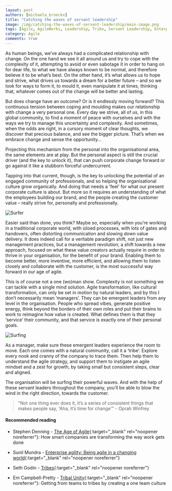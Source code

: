 ```yaml
---
layout: post
authors: [michaela_broeckx]
title: "Catching the waves of servant leadership"
image: /img/catching-the-waves-of-servant-leadership/main-image.png
tags: [Agile, AgileWorks, Leadership, Tribe, Servant Leadership, Enterprise Agility, Change, Agile Coaching]
category: Agile
comments: true
---
```


As human beings, we’ve always had a complicated relationship with change.
On the one hand we see it all around us and try to cope with the complexity of it, attempting to avoid or even sabotage it in order to hang on for dear life, 
to what we have always known to be normal, and therefore believe it to be what’s best.
On the other hand, it’s what allows us to hope and strive, what drives us towards a dream for a better future – and so we look for ways to form it, 
to mould it, even manipulate it at times, thinking that, whatever comes out of the change will be better and lasting.

But does change have an outcome? 
Or is it endlessly moving forward? 
This continuous tension between coping and moulding makes our relationship with change a very personal one. 
Every day we strive, all of us, in this global community, to find a moment of peace with ourselves and with the ways we try to manage this uncertainty and complexity.
And sometimes, when the odds are right, in a cursory moment of clear thoughts, we discover that precious balance, and see the bigger picture. 
That’s when we embrace change and sense the opportunity...

Projecting this mechanism from the personal into the organisational area, the same elements are at play. 
But the personal aspect is still the crucial driver (and the key to unlock it), that can push corporate change forward or go against it like a stubborn forceful undercurrent.

Tapping into that current, though, is the key to unlocking the potential of an engaged community of professionals, and so helping the organisational culture grow organically. 
And doing that needs a 'feel' for what our present corporate culture is about. 
But more so it requires an understanding of what the employees building our brand, and the people creating the customer value – really strive for, 
personally and professionally.

<img alt="Surfer" src="{{ '/img/catching-the-waves-of-servant-leadership/surfing.png' | prepend: site.baseurl }}" class="image fit" style="margin:0px auto; max-width: 750px;">

Easier said than done, you think? 
Maybe so, especially when you’re working in a traditional corporate world, with siloed processes, with lots of gates and handovers, 
often distorting communication and slowing down value delivery. 
It does indeed call for a veritable paradigm shift, not just new management practices, but a management revolution; 
a shift towards a new approach, focused on what these value creators actually require in order to thrive in your organisation, for the benefit of your brand. 
Enabling them to become better, more inventive, more efficient, and allowing them to listen closely and collaborate with the customer, 
is the most successful way forward in our age of agile.

This is of course not a one (wo)man show. 
Complexity is not something we can tackle with a single mind solution. 
Agile transformation, like cultural transformation, can only be set in motion by natural leaders, and by this I don’t necessarily mean ‘managers’. 
They can be emergent leaders from any level in the organisation. 
People who spread vibes, generate positive energy, think beyond the borders of their own roles and put their brains to work to reimagine how value is created. 
What defines them is that they ‘service’ their community, and that service is exactly one of their personal goals.

<img alt="Surfing" src="{{ '/img/catching-the-waves-of-servant-leadership/surfing2.png' | prepend: site.baseurl }}" class="image fit" style="margin:0px auto; max-width: 750px;">

As a manager, make sure these emergent leaders experience the room to move. 
Each one comes with a natural community, call it a ‘tribe’. 
Explore every nook and cranny of the company to trace them. 
Then help them to understand the agile strategy, and support them to instigate an agile mindset and a zest for growth, 
by taking small but consistent steps, clear and aligned.

The organisation will be surfing their powerful waves. 
And with the help of these servant leaders throughout the company, you’ll be able to blow the wind in the right direction, towards the customer.

> "Not one thing ever does it, it’s a series of consistent things that makes people say, 'Aha, it’s time for change'" - Oprah Winfrey

#### Recommended reading
* Stephen Denning - [The Age of Agile](https://www.amazon.com/dp/B072J5XPTP/){:target="_blank" rel="noopener noreferrer"}: How smart companies are transforming the way work gets done

* Sunil Mundra - [Enterprise agility: Being agile in a changing world](https://www.amazon.com/gp/product/B0788T1PSN/){:target="_blank" rel="noopener noreferrer"}

* Seth Godin - [Tribes](https://www.amazon.com/gp/product/1591842336/){:target="_blank" rel="noopener noreferrer"}

* Em Campbell-Pretty - [Tribal Unity](https://www.amazon.com/gp/product/B01LZ0O4RC/){:target="_blank" rel="noopener noreferrer"}: Getting from teams to tribes by creating a one team culture
